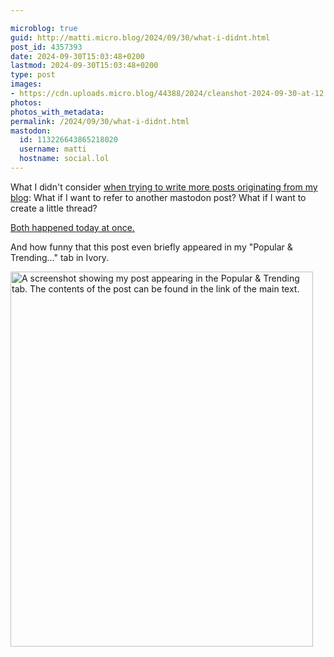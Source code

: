 ```yaml
---

microblog: true
guid: http://matti.micro.blog/2024/09/30/what-i-didnt.html
post_id: 4357393
date: 2024-09-30T15:03:48+0200
lastmod: 2024-09-30T15:03:48+0200
type: post
images:
- https://cdn.uploads.micro.blog/44388/2024/cleanshot-2024-09-30-at-12.06.162x.png
photos:
photos_with_metadata:
permalink: /2024/09/30/what-i-didnt.html
mastodon:
  id: 113226643865218020
  username: matti
  hostname: social.lol
---
```

What I didn't consider [when trying to write more posts originating from my blog](/2024/09/29/back-to-posting.html): What if I want to refer to another mastodon post? What if I want to create a little thread?

[Both happened today at once.](https://social.lol/@matti/113225241677540444)

And how funny that this post even briefly appeared in my "Popular & Trending…" tab in Ivory.

<img src="/media/uploads/2024/cleanshot-2024-09-30-at-12.06.162x.png" alt="A screenshot showing my post appearing in the Popular & Trending tab. The contents of the post can be found in the link of the main text." width="484" height="600" />
